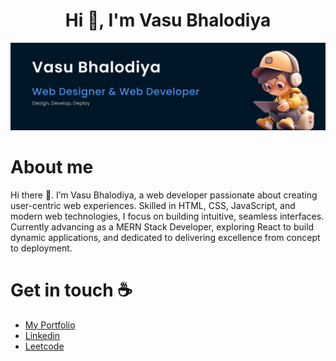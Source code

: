 <h1 align="center">Hi 👋, I'm Vasu Bhalodiya</h1>

<img src="https://raw.githubusercontent.com/vasubhalodiya/vasubhalodiya/refs/heads/main/Readme%20Banner.jpg" alt="Hello world">

<h1>About me</h1>

<p>Hi there 👋. I’m Vasu Bhalodiya, a web developer passionate about creating user-centric web experiences. Skilled in HTML, CSS, JavaScript, and modern web technologies, I focus on building intuitive, seamless interfaces. Currently advancing as a MERN Stack Developer, exploring React to build dynamic applications, and dedicated to delivering excellence from concept to deployment.</p>

<h1>Get in touch ☕</h1>

<ul>
  <li><a href="https://vasubhalodiya.dev" target="blank">My Portfolio</a></li>
  <li><a href="https://www.linkedin.com/in/vasu-bhalodiya" target="blank">Linkedin</a></li>
  <li><a href="https://leetcode.com/vasubhalodiya30" target="blank">Leetcode</a></li>
</ul>
